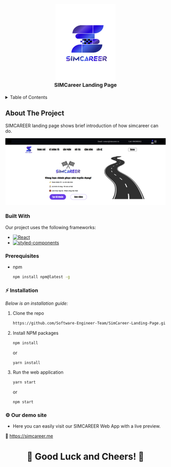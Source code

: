 <div align="center">
  <a href="https://simcareer.me">
    <img src="./public/images/simcareer.png" alt="Logo" width="190" height="240">
  </a>

  <h3 align="center" style="margin: 0; margin-bottom: 20px">SIMCareer Landing Page</h3>

</div>

<!-- TABLE OF CONTENTS -->
<details>
  <summary>Table of Contents</summary>
  <ol>
    <li>
      <a href="#about-the-project">About The Project</a>
      <ul>
        <li><a href="#built-with">Built With</a></li>
      </ul>
    </li>
    <li>
      <ul>
        <li><a href="#prerequisites">Prerequisites</a></li>
        <li><a href="#%E2%9A%A1-installation">Installation</a></li>
        <li><a href="#%E2%9A%99-our-demo-site">Our demo site</a></li>
      </ul>
    </li>
  </ol>
</details>

## About The Project

SIMCAREER landing page shows brief introduction of how simcareer can do.

[![Product Name Screen Shot][product-screenshot]](https://simcareer.me/landing-page)

### Built With

Our project uses the following frameworks:

- [![React][React.js]][React-url]
- [![styled-components][styled-components]][styled-components-url]

### Prerequisites

- npm
  ```sh
  npm install npm@latest -g
  ```

### ⚡ Installation

_Below is an installation guide:_

1. Clone the repo
   ```sh
   https://github.com/Software-Engineer-Team/SimCareer-Landing-Page.git
   ```
2. Install NPM packages
   ```sh
   npm install
   ```
   or
   ```
   yarn install
   ```
3. Run the web application
   ```js
   yarn start
   ```
   or
   ```js
   npm start
   ```

### ⚙ Our demo site

- Here you can easily visit our SIMCAREER Web App with a live preview.

🎯 <https://simcareer.me>

<h1 align="center">🌟 Good Luck and Cheers! 🌟</h1>

[React.js]: https://img.shields.io/badge/React-20232A?style=for-the-badge&logo=react&logoColor=61DAFB
[React-url]: https://reactjs.org/
[styled-components]: https://img.shields.io/badge/styled--components-%23DB7093.svg?style=for-the-badge&logo=styled-components&logoColor=white
[styled-components-url]: https://styled-components.com/
[product-screenshot]: ./public/images/simcareer-landing-page.png
